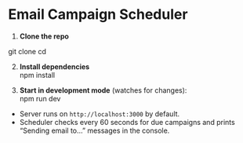 # Email Campaign Scheduler

1. **Clone the repo**

git clone <url>
cd <url>

2. **Install dependencies**  
npm install

3. **Start in development mode** (watches for changes):  
npm run dev

- Server runs on `http://localhost:3000` by default.
- Scheduler checks every 60 seconds for due campaigns and prints “Sending email to…” messages in the console.
